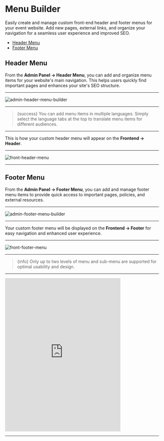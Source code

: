# Menu Builder

Easily create and manage custom front-end header and footer menus for your event website. Add new pages, external links, and organize your navigation for a seamless user experience and improved SEO.

-   [Header Menu](#header-menu)
-   [Footer Menu](#footer-menu)

<a name="Header Menu"></a>

## Header Menu

From the **Admin Panel -> Header Menu**, you can add and organize menu items for your website's main navigation. This helps users quickly find important pages and enhances your site's SEO structure.

---

![admin-header-menu-builder](/images/admin-header-menu-builder.webp "admin-header-menu-builder")

---

> {success} You can add menu items in multiple languages. Simply select the language tabs at the top to translate menu items for different audiences.

---

This is how your custom header menu will appear on the **Frontend -> Header**.

---

![front-header-menu](/images/v3/admin-menu-builder-image-4.webp "front-header-menu")

---

<a name="Footer Menu"></a>

## Footer Menu

From the **Admin Panel -> Footer Menu**, you can add and manage footer menu items to provide quick access to important pages, policies, and external resources.

---

![admin-footer-menu-builder](/images/admin-footer-menu-builder.webp "admin-footer-menu-builder")

---

Your custom footer menu will be displayed on the **Frontend -> Footer** for easy navigation and enhanced user experience.

---

![front-footer-menu](/images/v2/EventmieProFullyLoadedV2.0/2.0-footer-menu-f.webp "front-footer-menu")

---

> {info} Only up to two levels of menu and sub-menu are supported for optimal usability and design.

---

<iframe width="75%" height="500"src="https://www.youtube.com/embed/9qtXIPrx1_A?si=XoI7-JLW6Vr4njTR" title="YouTube video player" frameborder="0" allow="accelerometer; autoplay; clipboard-write; encrypted-media; gyroscope; picture-in-picture; web-share" allowfullscreen></iframe>

---
